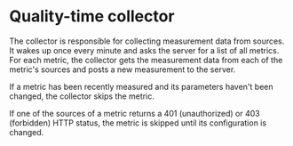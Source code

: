 # Quality-time collector

The collector is responsible for collecting measurement data from sources. It wakes up once every minute and asks the server for a list of all metrics. For each metric, the collector gets the measurement data from each of the metric's sources and posts a new measurement to the server.

If a metric has been recently measured and its parameters haven't been changed, the collector skips the metric.

If one of the sources of a metric returns a 401 (unauthorized) or 403 (forbidden) HTTP status, the metric is skipped until its configuration is changed.
